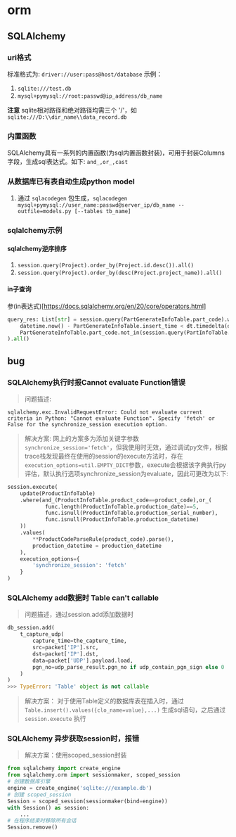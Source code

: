 # orm

## SQLAlchemy

### uri格式

标准格式为: `driver://user:pass@host/database`
示例：
1. `sqlite:///test.db`
2. `mysql+pymysql://root:passwd@ip_address/db_name`

**注意** sqlite相对路径和绝对路径均需三个 '/'，如 `sqlite:///D:\\dir_name\\data_record.db`

### 内置函数
SQLAlchemy具有一系列的内置函数(为sql内置函数封装)，可用于封装Columns字段，生成sql表达式。如下:
`and_,or_,cast`

### 从数据库已有表自动生成python model

1. 通过 `sqlacodegen` 包生成，`sqlacodegen mysql+pymysql://user_name:passwd@server_ip/db_name --outfile=models.py [--tables tb_name]`

### sqlalchemy示例

#### sqlalchemy逆序排序

1. `session.query(Project).order_by(Project.id.desc()).all()`
2. `session.query(Project).order_by(desc(Project.project_name)).all()`

#### in子查询
参(in表达式)[https://docs.sqlalchemy.org/en/20/core/operators.html]

```python
query_res: List[str] = session.query(PartGenerateInfoTable.part_code).where(
    datetime.now() - PartGenerateInfoTable.insert_time < dt.timedelta(days=1),
    PartGenerateInfoTable.part_code.not_in(session.query(PartInfoTable.part_code))
).all()
```
## bug

### SQLAlchemy执行时报Cannot evaluate Function错误

> 问题描述:
```
sqlalchemy.exc.InvalidRequestError: Could not evaluate current criteria in Python: "Cannot evaluate Function". Specify 'fetch' or False for the synchronize_session execution option.
```
> 解决方案:
> 网上的方案多为添加关键字参数 `synchronize_session='fetch'`，但我使用时无效，通过调试py文件，根据trace栈发现最终在使用的session的execute方法时，存在`execution_options=util.EMPTY_DICT`参数，execute会根据该字典执行py评估，默认执行选项synchronize_session为evaluate，因此可更改为以下:
```python
session.execute(
    update(ProductInfoTable)
    .where(and_(ProductInfoTable.product_code==product_code),or_(
            func.length(ProductInfoTable.production_date)==5, 
            func.isnull(ProductInfoTable.production_serial_number),
            func.isnull(ProductInfoTable.production_datetime)
    ))
    .values(
        **ProductCodeParseRule(product_code).parse(),
        production_datetime = production_datetime
    ),
    execution_options={
        'synchronize_session': 'fetch'
    }
)
```

### SQLAlchemy add数据时 Table can't callable

> 问题描述，通过session.add添加数据时
```python
db_session.add(
    t_capture_udp(
        capture_time=the_capture_time,
        src=packet['IP'].src,
        dst=packet['IP'].dst,
        data=packet['UDP'].payload.load,
        pgn_no=udp_parse_result.pgn_no if udp_contain_pgn_sign else 0
    )
)
>>> TypeError: 'Table' object is not callable
```
> 解决方案：
> 对于使用Table定义的数据库表在插入时，通过`Table.insert().values({clo_name=value},...)` 生成sql语句，之后通过 `session.execute` 执行

### SQLAlchemy 异步获取session时，报错

> 解决方案：使用scoped_session封装
```python
from sqlalchemy import create_engine
from sqlalchemy.orm import sessionmaker, scoped_session
# 创建数据库引擎
engine = create_engine('sqlite:///example.db')
# 创建 scoped_session
Session = scoped_session(sessionmaker(bind=engine))
with Session() as session:
    ...
# 在程序结束时移除所有会话
Session.remove()
```